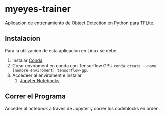 # myeyes-trainer
Aplicacion de entrenamiento de Object Detection en Python para TFLite.

## Instalacion
Para la utilizacion de esta aplicacion en Linux se debe:

1. Instalar [Conda](https://docs.conda.io/projects/conda/en/latest/user-guide/install/index.html) 
2. Crear enviroment en conda con Tensorflow GPU
	`conda create --name [nombre enviroment] tensorflow-gpu`
3. Accedeer al enviroment e instalar
	1. [Jupyter Notebooks](https://anaconda.org/anaconda/jupyter)

## Correr el Programa
Acceder al notebook a traves de Jupyter y correr los codeblocks en orden.



